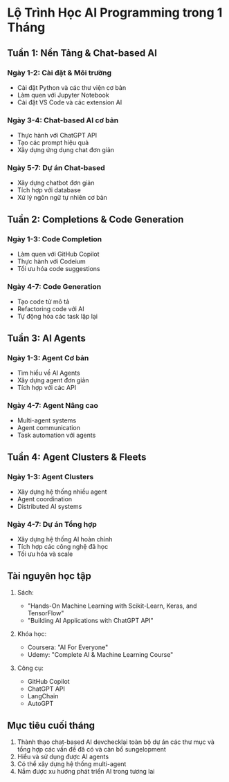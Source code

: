 # Lộ Trình Học AI Programming trong 1 Tháng

## Tuần 1: Nền Tảng & Chat-based AI
### Ngày 1-2: Cài đặt & Môi trường
- Cài đặt Python và các thư viện cơ bản
- Làm quen với Jupyter Notebook
- Cài đặt VS Code và các extension AI

### Ngày 3-4: Chat-based AI cơ bản
- Thực hành với ChatGPT API
- Tạo các prompt hiệu quả
- Xây dựng ứng dụng chat đơn giản

### Ngày 5-7: Dự án Chat-based
- Xây dựng chatbot đơn giản
- Tích hợp với database
- Xử lý ngôn ngữ tự nhiên cơ bản

## Tuần 2: Completions & Code Generation
### Ngày 1-3: Code Completion
- Làm quen với GitHub Copilot
- Thực hành với Codeium
- Tối ưu hóa code suggestions

### Ngày 4-7: Code Generation
- Tạo code từ mô tả
- Refactoring code với AI
- Tự động hóa các task lặp lại

## Tuần 3: AI Agents
### Ngày 1-3: Agent Cơ bản
- Tìm hiểu về AI Agents
- Xây dựng agent đơn giản
- Tích hợp với các API

### Ngày 4-7: Agent Nâng cao
- Multi-agent systems
- Agent communication
- Task automation với agents

## Tuần 4: Agent Clusters & Fleets
### Ngày 1-3: Agent Clusters
- Xây dựng hệ thống nhiều agent
- Agent coordination
- Distributed AI systems

### Ngày 4-7: Dự án Tổng hợp
- Xây dựng hệ thống AI hoàn chỉnh
- Tích hợp các công nghệ đã học
- Tối ưu hóa và scale

## Tài nguyên học tập
1. Sách:
   - "Hands-On Machine Learning with Scikit-Learn, Keras, and TensorFlow"
   - "Building AI Applications with ChatGPT API"

2. Khóa học:
   - Coursera: "AI For Everyone"
   - Udemy: "Complete AI & Machine Learning Course"

3. Công cụ:
   - GitHub Copilot
   - ChatGPT API
   - LangChain
   - AutoGPT

## Mục tiêu cuối tháng
1. Thành thạo chat-based AI devchecklại toàn bộ dự án các thư mục và tổng hợp các vấn đề đã có và càn bổ sungelopment
2. Hiểu và sử dụng được AI agents
3. Có thể xây dựng hệ thống multi-agent
4. Nắm được xu hướng phát triển AI trong tương lai 